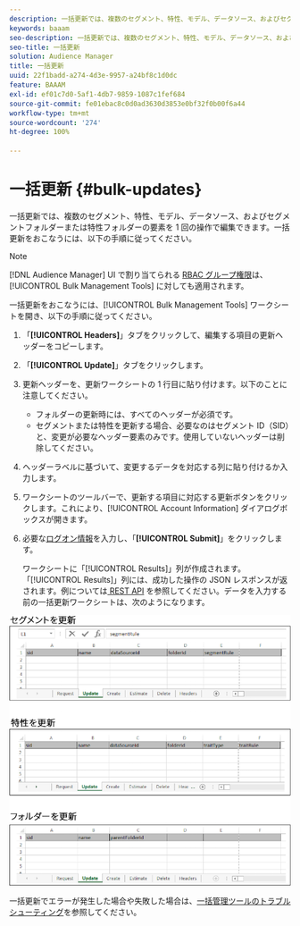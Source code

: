 ```yaml
---
description: 一括更新では、複数のセグメント、特性、モデル、データソース、およびセグメントフォルダーまたは特性フォルダーの要素を 1 回の操作で編集できます。一括更新をおこなうには、以下の手順に従ってください。
keywords: baaam
seo-description: 一括更新では、複数のセグメント、特性、モデル、データソース、およびセグメントフォルダーまたは特性フォルダーの要素を 1 回の操作で編集できます。一括更新をおこなうには、以下の手順に従ってください。
seo-title: 一括更新
solution: Audience Manager
title: 一括更新
uuid: 22f1badd-a274-4d3e-9957-a24bf8c1d0dc
feature: BAAAM
exl-id: ef01c7d0-5af1-4db7-9859-1087c1fef684
source-git-commit: fe01ebac8c0d0ad3630d3853e0bf32f0b00f6a44
workflow-type: tm+mt
source-wordcount: '274'
ht-degree: 100%

---
```


# 一括更新 {#bulk-updates}

一括更新では、複数のセグメント、特性、モデル、データソース、およびセグメントフォルダーまたは特性フォルダーの要素を 1 回の操作で編集できます。一括更新をおこなうには、以下の手順に従ってください。

<!-- 

t_bulk_updates.xml

 -->

>[!NOTE]
>
>[!DNL Audience Manager] UI で割り当てられる [RBAC グループ権限](../../features/administration/administration-overview.md)は、[!UICONTROL Bulk Management Tools] に対しても適用されます。

一括更新をおこなうには、[!UICONTROL Bulk Management Tools] ワークシートを開き、以下の手順に従ってください。

1. 「**[!UICONTROL Headers]**」タブをクリックして、編集する項目の更新ヘッダーをコピーします。
2. 「**[!UICONTROL Update]**」タブをクリックします。
3. 更新ヘッダーを、更新ワークシートの 1 行目に貼り付けます。以下のことに注意してください。

   * フォルダーの更新時には、すべてのヘッダーが必須です。
   * セグメントまたは特性を更新する場合、必要なのはセグメント ID（SID）と、変更が必要なヘッダー要素のみです。使用していないヘッダーは削除してください。

4. ヘッダーラベルに基づいて、変更するデータを対応する列に貼り付けるか入力します。
5. ワークシートのツールバーで、更新する項目に対応する更新ボタンをクリックします。これにより、[!UICONTROL Account Information] ダイアログボックスが開きます。

6. 必要な[ログオン情報](../../reference/bulk-management-tools/bulk-management-intro.md#auth-reqs)を入力し、「**[!UICONTROL Submit]**」をクリックします。

   ワークシートに「[!UICONTROL Results]」列が作成されます。「[!UICONTROL Results]」列には、成功した操作の JSON レスポンスが返されます。例については[ REST API](../../api/rest-api-main/rest-api-main.md) を参照してください。データを入力する前の一括更新ワークシートは、次のようになります。

![](assets/update.png)

一括更新でエラーが発生した場合や失敗した場合は、[一括管理ツールのトラブルシューティング](../../reference/bulk-management-tools/bulk-troubleshooting.md)を参照してください。
